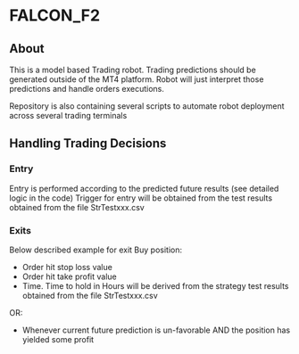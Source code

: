 # FALCON_F2

## About

This is a model based Trading robot. Trading predictions should be generated outside of the MT4 platform. Robot will just interpret those predictions and handle orders executions.

Repository is also containing several scripts to automate robot deployment across several trading terminals

## Handling Trading Decisions

### Entry

Entry is performed according to the predicted future results (see detailed logic in the code)
Trigger for entry will be obtained from the test results obtained from the file StrTestxxx.csv

### Exits

Below described example for exit Buy position:

* Order hit stop loss value
* Order hit take profit value
* Time. Time to hold in Hours will be derived from the strategy test results obtained from the file StrTestxxx.csv

OR: 

* Whenever current future prediction is un-favorable AND the position has yielded some profit

